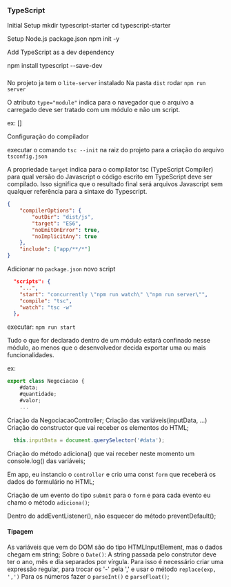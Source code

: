 ### TypeScript

Initial Setup
mkdir typescript-starter
cd typescript-starter

Setup Node.js package.json
npm init -y

Add TypeScript as a dev dependency

npm install typescript --save-dev



###

No projeto ja tem o `lite-server` instalado
    Na pasta `dist` rodar `npm run server`

O atributo `type="module"` indica para o navegador que o arquivo a carregado deve ser tratado com um módulo e não um script.

ex: [<script type="module" src="js/app.js"></script>]

Configuração do compilador

executar o comando `tsc --init` na raiz do projeto para a criação do arquivo `tsconfig.json`

A propriedade `target` indica para o compilator tsc (TypeScript Compiler) para qual versão do Javascript o código escrito em TypeScript deve ser compilado. Isso significa que o resultado final será arquivos Javascript sem qualquer referência para a sintaxe do Typescript.

```json
{
    "compilerOptions": {
        "outDir": "dist/js",
        "target": "ES6",
        "noEmitOnError": true,
        "noImplicitAny": true
    },
    "include": ["app/**/*"]
}
```

Adicionar no `package.json` novo script
```json
  "scripts": {
    "...",
    "start": "concurrently \"npm run watch\" \"npm run server\"",
    "compile": "tsc",
    "watch": "tsc -w"
  },
```

executar: `npm run start`



Tudo o que for declarado dentro de um módulo estará confinado nesse módulo, ao menos que o desenvolvedor decida exportar uma ou mais funcionalidades.

ex:
```javascript
export class Negociacao {
    #data;
    #quantidade;
    #valor;
    ...
```

Criação da NegociacaoController;
Criação das variáveis(inputData, ...)
Criação do constructor que vai receber os elementos do HTML;
  ```javascript
    this.inputData = document.querySelector('#data');
  ```
Criação do método adiciona() que vai receber neste momento um console.log() das variáveis;

Em app, eu instancio o `controller` e crio uma const `form` que receberá os dados do formulário no HTML;

Criação de um evento do tipo `submit` para o `form` e para cada evento eu chamo o método `adiciona()`;

Dentro do addEventListener(), não esquecer do método preventDefault();

#### Tipagem

As variáveis que vem do DOM são do tipo HTMLInputElement, mas o dados chegam em string;
Sobre o `Date()`:
A string passada pelo construtor deve ter o ano, mês e dia separados por vírgula.
Para isso é necessário criar uma expressão regular, para trocar os '-' pela ',' e usar o método `replace(exp, ',')`
Para os números fazer o `parseInt()` e `parseFloat()`;


